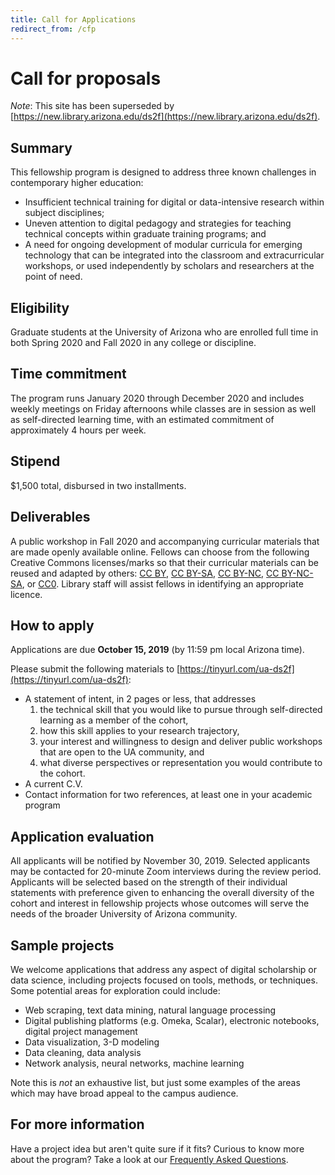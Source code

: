 ```yaml
---
title: Call for Applications
redirect_from: /cfp
---
```


# Call for proposals

_Note_: This site has been superseded by [https://new.library.arizona.edu/ds2f](https://new.library.arizona.edu/ds2f).

## Summary
This fellowship program is designed to address three known challenges in contemporary higher education:

+ Insufficient technical training for digital or data-intensive research within subject disciplines;
+ Uneven attention to digital pedagogy and strategies for teaching technical concepts within graduate training programs; and
+ A need for ongoing development of modular curricula for emerging technology that can be integrated into the classroom and extracurricular workshops, or used independently by scholars and researchers at the point of need.

## Eligibility
Graduate students at the University of Arizona who are enrolled full time in both Spring 2020 and Fall 2020 in any college or discipline.

## Time commitment
The program runs January 2020 through December 2020 and includes weekly meetings on Friday afternoons while classes are in session as well as self-directed learning time, with an estimated commitment of approximately 4 hours per week.

## Stipend
$1,500 total, disbursed in two installments.

## Deliverables
A public workshop in Fall 2020 and accompanying curricular materials that are made openly available online. Fellows can choose from the following Creative Commons licenses/marks so that their curricular materials can be reused and adapted by others: [CC BY](https://creativecommons.org/licenses/by/4.0/), [CC BY-SA](https://creativecommons.org/licenses/by-sa/4.0/), [CC BY-NC](https://creativecommons.org/licenses/by-nc/4.0/), [CC BY-NC-SA](https://creativecommons.org/licenses/by-nc-sa/4.0/), or [CC0](https://creativecommons.org/share-your-work/public-domain/cc0). Library staff will assist fellows in identifying an appropriate licence.

## How to apply
Applications are due **October 15, 2019** (by 11:59 pm local Arizona time).

Please submit the following materials to [https://tinyurl.com/ua-ds2f](https://tinyurl.com/ua-ds2f):

+ A statement of intent, in 2 pages or less, that addresses
    1. the technical skill that you would like to pursue through self-directed learning as a member of the cohort,
    2. how this skill applies to your research trajectory,
    3. your interest and willingness to design and deliver public workshops that are open to the UA community, and
    4. what diverse perspectives or representation you would contribute to the cohort.
+ A current C.V.
+ Contact information for two references, at least one in your academic program

## Application evaluation
All applicants will be notified by November 30, 2019. Selected applicants may be contacted for 20-minute Zoom interviews during the review period. Applicants will be selected based on the strength of their individual statements with preference given to enhancing the overall diversity of the cohort and interest in fellowship projects whose outcomes will serve the needs of the broader University of Arizona community.

## Sample projects
We welcome applications that address any aspect of digital scholarship or data science, including projects focused on tools, methods, or techniques. Some potential areas for exploration could include:

+ Web scraping, text data mining, natural language processing
+ Digital publishing platforms (e.g. Omeka, Scalar), electronic notebooks, digital project management
+ Data visualization, 3-D modeling
+ Data cleaning, data analysis
+ Network analysis, neural networks, machine learning

Note this is _not_ an exhaustive list, but just some examples of the areas which may have broad appeal to the campus audience.

## For more information
Have a project idea but aren't quite sure if it fits? Curious to know more about the program? Take a look at our [Frequently Asked Questions](faq.md).

